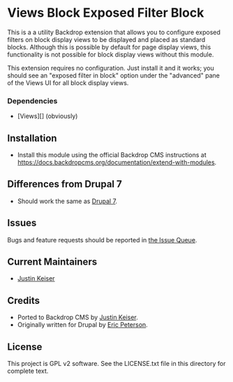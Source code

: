 Views Block Exposed Filter Block
=================================

This is a a utility Backdrop extension that allows you to configure exposed
filters on block display views to be displayed and placed as standard blocks.
Although this is possible by default for page display views, this functionality
is not possible for block display views without this module.

This extension requires no configuration. Just install it and it works; you
should see an "exposed filter in block" option under the "advanced" pane of the
Views UI for all block display views.

### Dependencies
* [Views][] (obviously)

Installation
------------

* Install this module using the official Backdrop CMS instructions at
  <https://docs.backdropcms.org/documentation/extend-with-modules>.

Differences from Drupal 7
-------------------------

* Should work the same as [Drupal 7](https://www.drupal.org/project/views_block_filter_block).

Issues
------

Bugs and feature requests should be reported in [the Issue Queue](https://github.com/backdrop-contrib/views_block_filter_block/issues).

Current Maintainers
-------------------

- [Justin Keiser](https://github.com/keiserjb)

Credits
-------

* Ported to Backdrop CMS by [Justin Keiser](https://github.com/keiserjb).
* Originally written for Drupal by [Eric Peterson](https://github.com/iamEAP).

License
-------

This project is GPL v2 software.
See the LICENSE.txt file in this directory for complete text.
